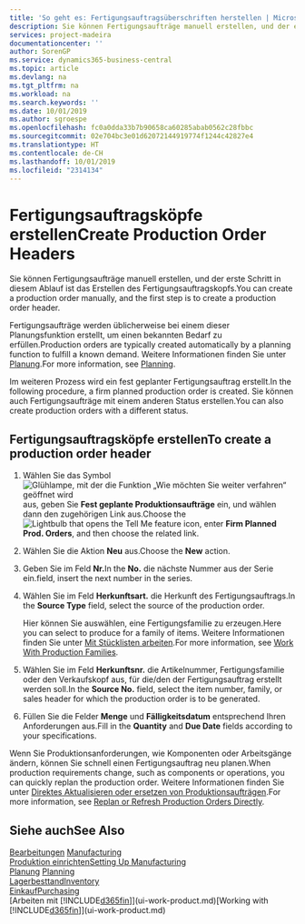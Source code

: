 ```yaml
---
title: 'So geht es: Fertigungsauftragsüberschriften herstellen | Microsoft Docs'
description: Sie können Fertigungsaufträge manuell erstellen, und der erste Schritt in diesem Ablauf ist das Erstellen des Fertigungsauftragskopfs.
services: project-madeira
documentationcenter: ''
author: SorenGP
ms.service: dynamics365-business-central
ms.topic: article
ms.devlang: na
ms.tgt_pltfrm: na
ms.workload: na
ms.search.keywords: ''
ms.date: 10/01/2019
ms.author: sgroespe
ms.openlocfilehash: fc0a0dda33b7b90658ca60285abab0562c28fbbc
ms.sourcegitcommit: 02e704bc3e01d62072144919774f1244c42827e4
ms.translationtype: HT
ms.contentlocale: de-CH
ms.lasthandoff: 10/01/2019
ms.locfileid: "2314134"
---
```

# <a name="create-production-order-headers"></a><span data-ttu-id="94872-103">Fertigungsauftragsköpfe erstellen</span><span class="sxs-lookup"><span data-stu-id="94872-103">Create Production Order Headers</span></span>
<span data-ttu-id="94872-104">Sie können Fertigungsaufträge manuell erstellen, und der erste Schritt in diesem Ablauf ist das Erstellen des Fertigungsauftragskopfs.</span><span class="sxs-lookup"><span data-stu-id="94872-104">You can create a production order manually, and the first step is to create a production order header.</span></span>

<span data-ttu-id="94872-105">Fertigungsaufträge werden üblicherweise bei einem dieser Planungsfunktion erstellt, um einen bekannten Bedarf zu erfüllen.</span><span class="sxs-lookup"><span data-stu-id="94872-105">Production orders are typically created automatically by a planning function to fulfill a known demand.</span></span> <span data-ttu-id="94872-106">Weitere Informationen finden Sie unter [Planung](production-planning.md).</span><span class="sxs-lookup"><span data-stu-id="94872-106">For more information, see [Planning](production-planning.md).</span></span>   

<span data-ttu-id="94872-107">Im weiteren Prozess wird ein fest geplanter Fertigungsauftrag erstellt.</span><span class="sxs-lookup"><span data-stu-id="94872-107">In the following procedure, a firm planned production order is created.</span></span> <span data-ttu-id="94872-108">Sie können auch Fertigungsaufträge mit einem anderen Status erstellen.</span><span class="sxs-lookup"><span data-stu-id="94872-108">You can also create production orders with a different status.</span></span>  

## <a name="to-create-a-production-order-header"></a><span data-ttu-id="94872-109">Fertigungsauftragsköpfe erstellen</span><span class="sxs-lookup"><span data-stu-id="94872-109">To create a production order header</span></span>  
1.  <span data-ttu-id="94872-110">Wählen Sie das Symbol ![Glühlampe, mit der die Funktion „Wie möchten Sie weiter verfahren“ geöffnet wird](media/ui-search/search_small.png "Wie möchten Sie weiter verfahren?") aus, geben Sie **Fest geplante Produktionsaufträge** ein, und wählen dann den zugehörigen Link aus.</span><span class="sxs-lookup"><span data-stu-id="94872-110">Choose the ![Lightbulb that opens the Tell Me feature](media/ui-search/search_small.png "Tell me what you want to do") icon, enter **Firm Planned Prod. Orders**, and then choose the related link.</span></span>  
2.  <span data-ttu-id="94872-111">Wählen Sie die Aktion **Neu** aus.</span><span class="sxs-lookup"><span data-stu-id="94872-111">Choose the **New** action.</span></span>  
3.  <span data-ttu-id="94872-112">Geben Sie im Feld **Nr.**</span><span class="sxs-lookup"><span data-stu-id="94872-112">In the **No.**</span></span> <span data-ttu-id="94872-113">die nächste Nummer aus der Serie ein.</span><span class="sxs-lookup"><span data-stu-id="94872-113">field, insert the next number in the series.</span></span>  
4.  <span data-ttu-id="94872-114">Wählen Sie im Feld **Herkunftsart.** die Herkunft des Fertigungsauftrags.</span><span class="sxs-lookup"><span data-stu-id="94872-114">In the **Source Type** field, select the source of the production order.</span></span>

    <span data-ttu-id="94872-115">Hier können Sie auswählen, eine Fertigungsfamilie zu erzeugen.</span><span class="sxs-lookup"><span data-stu-id="94872-115">Here you can select to produce for a family of items.</span></span> <span data-ttu-id="94872-116">Weitere Informationen finden Sie unter [Mit Stücklisten arbeiten](production-how-work-family.md).</span><span class="sxs-lookup"><span data-stu-id="94872-116">For more information, see [Work With Production Families](production-how-work-family.md).</span></span>
5.  <span data-ttu-id="94872-117">Wählen Sie im Feld **Herkunftsnr.** die Artikelnummer, Fertigungsfamilie oder den Verkaufskopf aus, für die/den der Fertigungsauftrag erstellt werden soll.</span><span class="sxs-lookup"><span data-stu-id="94872-117">In the **Source No.** field, select the item number, family, or sales header for which the production order is to be generated.</span></span>  
6.  <span data-ttu-id="94872-118">Füllen Sie die Felder **Menge** und **Fälligkeitsdatum** entsprechend Ihren Anforderungen aus.</span><span class="sxs-lookup"><span data-stu-id="94872-118">Fill in the **Quantity** and **Due Date** fields according to your specifications.</span></span>  

<span data-ttu-id="94872-119">Wenn Sie Produktionsanforderungen, wie Komponenten oder Arbeitsgänge ändern, können Sie schnell  einen Fertigungsauftrag neu planen.</span><span class="sxs-lookup"><span data-stu-id="94872-119">When production requirements change, such as components or operations, you can quickly replan the production order.</span></span> <span data-ttu-id="94872-120">Weitere Informationen finden Sie unter [Direktes Aktualisieren oder ersetzen von Produktionsaufträgen](production-how-to-replan-refresh-production-orders.md).</span><span class="sxs-lookup"><span data-stu-id="94872-120">For more information, see [Replan or Refresh Production Orders Directly](production-how-to-replan-refresh-production-orders.md).</span></span> 

## <a name="see-also"></a><span data-ttu-id="94872-121">Siehe auch</span><span class="sxs-lookup"><span data-stu-id="94872-121">See Also</span></span>  
<span data-ttu-id="94872-122">[Bearbeitungen](production-manage-manufacturing.md)  </span><span class="sxs-lookup"><span data-stu-id="94872-122">[Manufacturing](production-manage-manufacturing.md)  </span></span>  
[<span data-ttu-id="94872-123">Produktion einrichten</span><span class="sxs-lookup"><span data-stu-id="94872-123">Setting Up Manufacturing</span></span>](production-configure-production-processes.md)  
<span data-ttu-id="94872-124">[Planung](production-planning.md)    </span><span class="sxs-lookup"><span data-stu-id="94872-124">[Planning](production-planning.md)    </span></span>  
[<span data-ttu-id="94872-125">Lagerbesttand</span><span class="sxs-lookup"><span data-stu-id="94872-125">Inventory</span></span>](inventory-manage-inventory.md)  
[<span data-ttu-id="94872-126">Einkauf</span><span class="sxs-lookup"><span data-stu-id="94872-126">Purchasing</span></span>](purchasing-manage-purchasing.md)  
<span data-ttu-id="94872-127">[Arbeiten mit [!INCLUDE[d365fin](includes/d365fin_md.md)]](ui-work-product.md)</span><span class="sxs-lookup"><span data-stu-id="94872-127">[Working with [!INCLUDE[d365fin](includes/d365fin_md.md)]](ui-work-product.md)</span></span>
